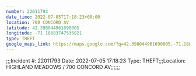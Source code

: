 ```yaml
---
number: 22011793
date_time: 2022-07-05T17:18:23+00:00
location: 700 CONCORD AV
latitude: 42.398044961690005
longitude: -71.18683747536821
type: THEFT
google_maps_link: https://maps.google.com/?q=42.398044961690005,-71.18683747536821
---
```


;;;Incident #: 22011793  Date: 2022-07-05 17:18:23   Type: THEFT;;;Location: HIGHLAND MEADOWS / 700 CONCORD AV;;;;;;
